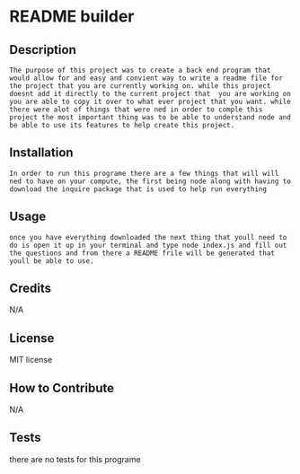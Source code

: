 # README builder

## Description
    The purpose of this project was to create a back end program that would allow for and easy and convient way to write a readme file for the project that you are currently working on. while this project doesnt add it directly to the current project that  you are working on you are able to copy it over to what ever project that you want. while there were alot of things that were ned in order to comple this project the most important thing was to be able to understand node and be able to use its features to help create this project.

## Installation
    In order to run this programe there are a few things that will will ned to have on your compute, the first being node along with having to download the inquire package that is used to help run everything

## Usage
    once you have everything downloaded the next thing that youll need to do is open it up in your terminal and type node index.js and fill out the questions and from there a README frile will be generated that youll be able to use.

## Credits
N/A

## License
MIT license

## How to Contribute
N/A


## Tests
there are no tests for this programe 
